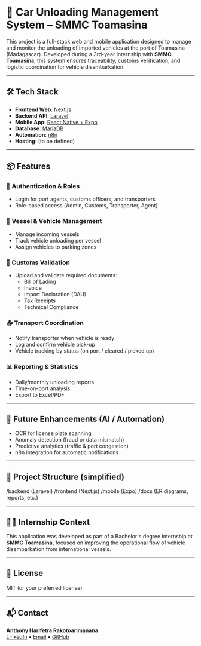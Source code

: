 # 🚢 Car Unloading Management System – SMMC Toamasina

This project is a full-stack web and mobile application designed to manage and monitor the unloading of imported vehicles at the port of Toamasina (Madagascar). Developed during a 3rd-year internship with **SMMC Toamasina**, this system ensures traceability, customs verification, and logistic coordination for vehicle disembarkation.

---

## 🛠️ Tech Stack

- **Frontend Web**: [Next.js](https://nextjs.org/)  
- **Backend API**: [Laravel](https://laravel.com/)  
- **Mobile App**: [React Native + Expo](https://expo.dev/)  
- **Database**: [MariaDB](https://mariadb.org/)
- **Automation**: [n8n](https://n8n.io/)
- **Hosting**: (to be defined)

---

## 📦 Features

### 🔐 Authentication & Roles
- Login for port agents, customs officers, and transporters
- Role-based access (Admin, Customs, Transporter, Agent)

### 🚢 Vessel & Vehicle Management
- Manage incoming vessels
- Track vehicle unloading per vessel
- Assign vehicles to parking zones

### 📄 Customs Validation
- Upload and validate required documents:
  - Bill of Lading
  - Invoice
  - Import Declaration (DAU)
  - Tax Receipts
  - Technical Compliance

### 📤 Transport Coordination
- Notify transporter when vehicle is ready
- Log and confirm vehicle pick-up
- Vehicle tracking by status (on port / cleared / picked up)

### 📊 Reporting & Statistics
- Daily/monthly unloading reports
- Time-on-port analysis
- Export to Excel/PDF

---

## 🤖 Future Enhancements (AI / Automation)

- OCR for license plate scanning  
- Anomaly detection (fraud or data mismatch)  
- Predictive analytics (traffic & port congestion)  
- n8n integration for automatic notifications  

---

## 📁 Project Structure (simplified)

/backend (Laravel)
/frontend (Next.js)
/mobile (Expo)
/docs (ER diagrams, reports, etc.)


---

## 🧑‍💼 Internship Context

This application was developed as part of a Bachelor's degree internship at **SMMC Toamasina**, focused on improving the operational flow of vehicle disembarkation from international vessels.

---

## 📜 License

MIT (or your preferred license)

---

## 📬 Contact

**Anthony Harifetra Rakotoarimanana**  
[LinkedIn](#) • [Email](#) • [GitHub](#)


